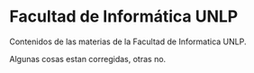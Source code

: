 # Facultad de Informática UNLP

Contenidos de las materias de la Facultad de Informatica UNLP.

Algunas cosas estan corregidas, otras no.
